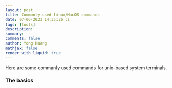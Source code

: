 ```yaml
---
layout: post
title: Commonly used linux/MacOS commands
date: 07-06-2023 14:35:26 :z
tags: [tools]
description:
summary:
comments: false
author: Yong Huang
mathjax: false
render_with_liquid: true
---
```


Here are some commanly used commands for unix-based system terminals. 


### The basics


